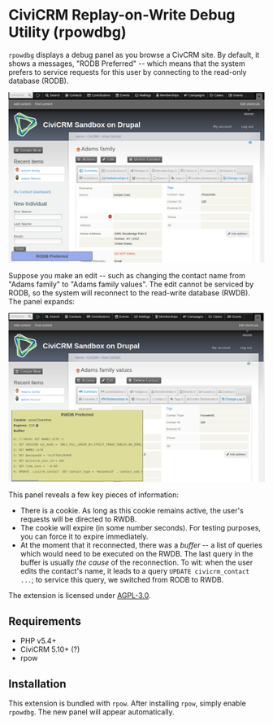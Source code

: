 # CiviCRM Replay-on-Write Debug Utility (rpowdbg)

`rpowdbg` displays a debug panel as you browse a CivCRM site. By default, it
shows a messages, "RODB Preferred" -- which means that the system prefers
to service requests for this user by connecting to the read-only database
(RODB).

![Screenshot](images/ro-mode.png)

Suppose you make an edit -- such as changing the contact name from "Adams
family" to "Adams family values".  The edit cannot be serviced by RODB, so
the system will reconnect to the read-write database (RWDB).  The panel
expands:

![Screenshot](images/rw-mode.png)

This panel reveals a few key pieces of information:

* There is a cookie. As long as this cookie remains active, the user's
  requests will be directed to RWDB.
* The cookie will expire (in some number seconds). For testing purposes,
  you can force it to expire immediately.
* At the moment that it reconnected, there was a *buffer* -- a list of
  queries which would need to be executed on the RWDB.  The last query in
  the buffer is usually *the cause* of the reconnection.  To wit: when the
  user edits the contact's name, it leads to a query `UPDATE
  civicrm_contact ...`; to service this query, we switched from RODB to
  RWDB.

The extension is licensed under [AGPL-3.0](LICENSE.txt).

## Requirements

* PHP v5.4+
* CiviCRM 5.10+ (?)
* rpow

## Installation

This extension is bundled with `rpow`.  After installing `rpow`, simply
enable `rpowdbg`.  The new panel will appear automatically.
